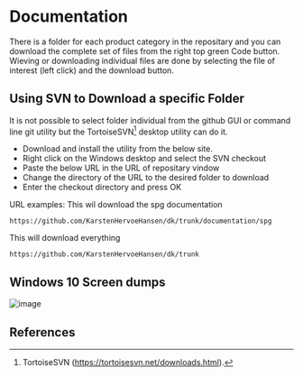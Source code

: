 # Documentation
There is a folder for each product category in the repositary and you can download the complete set of files from the right top green Code button.
Wieving or downloading individual files are done by selecting the file of interest (left click) and the download button.
## Using SVN to Download a specific Folder
It is not possible to select folder individual from the github GUI or command line git utility but the TortoiseSVN[^svn] desktop utility can do it.
* Download and install the utility from the below site.
* Right click on the Windows desktop and select the SVN checkout
* Paste the below URL in the URL of repositary vindow
* Change the directory of the URL to the desired folder to download
* Enter the checkout directory and press OK

URL examples:
This wil download the spg documentation
```
https://github.com/KarstenHervoeHansen/dk/trunk/documentation/spg
```
This will download everything
```
https://github.com/KarstenHervoeHansen/dk/trunk
```
## Windows 10 Screen dumps
![image](https://user-images.githubusercontent.com/97158843/148644145-a9493899-a530-44f7-aef1-690ed3193dce.png)



## References
[^svn]: TortoiseSVN (https://tortoisesvn.net/downloads.html).
